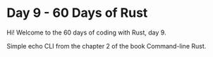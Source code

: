 # Day 9 - 60 Days of Rust

Hi! Welcome to the 60 days of coding with Rust, day 9.

Simple echo CLI from the chapter 2 of the book Command-line Rust.

